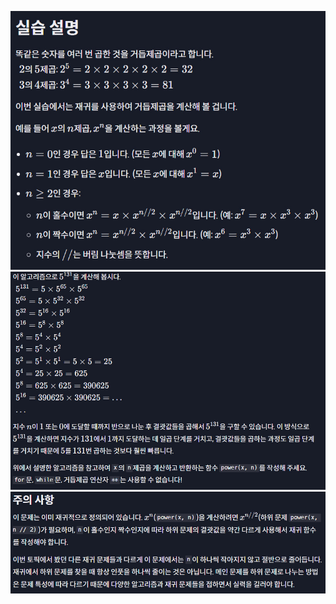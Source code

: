 ![Recursive_Function 35](../../../images/Recursive_Function/35.jpg)
![Recursive_Function 36](../../../images/Recursive_Function/36.jpg)
![Recursive_Function 37](../../../images/Recursive_Function/37.jpg)